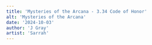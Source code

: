 ```yaml
---
title: 'Mysteries of the Arcana - 3.34 Code of Honor'
alt: 'Mysteries of the Arcana'
date: '2024-10-03'
author: 'J Gray'
artist: 'Sarrah'
---
```

